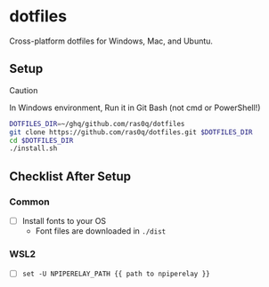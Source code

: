 # dotfiles

Cross-platform dotfiles for Windows, Mac, and Ubuntu.

## Setup

> [!CAUTION]
> In Windows environment, Run it in Git Bash (not cmd or PowerShell!)

```bash
DOTFILES_DIR=~/ghq/github.com/ras0q/dotfiles
git clone https://github.com/ras0q/dotfiles.git $DOTFILES_DIR
cd $DOTFILES_DIR
./install.sh
```

## Checklist After Setup

### Common

- [ ] Install fonts to your OS
  - Font files are downloaded in `./dist`

### WSL2

- [ ] `set -U NPIPERELAY_PATH {{ path to npiperelay }}`
